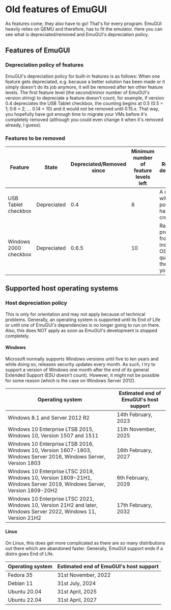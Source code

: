 # Old features of EmuGUI

As features come, they also have to go! That's for every program. EmuGUI heavily relies on QEMU and therefore, has to fit the emulator. Here you can see what is depreciated/removed and EmuGUI's depreciation policy.

## Features of EmuGUI

### Depreciation policy of features

EmuGUI's depreciation policy for built-in features is as follows: When one feature gets depreciated, e.g. because a better solution has been made or it simply doesn't do its job anymore, it will be removed after ten other feature levels. The first feature level (the second/minor number of EmuGUI's version string) to depreciate a feature doesn't count, for example, if version 0.4 depreciates the USB Tablet checkbox, the counting begins at 0.5 (0.5 = 1; 0.6 = 2; ... 0.14 = 10) and it would not be removed until 0.15.x. That way, you hopefully have got enough time to migrate your VMs before it's completely removed (although you could even change it when it's removed already, I guess).

### Features to be removed

| Feature | State | Depreciated/Removed since | Minimum number of feature levels left | Reason for depreciation |
| ------- | ----- | ------------------------- | ------------------------------------- | ----------------------- |
| USB Tablet checkbox | Depreciated | 0.4 | 8 | A combobox with more possibilities has been created |
| Windows 2000 checkbox | Depreciated | 0.6.5 | 10 | Rather prevents you from installing the OS in question then helping you |

## Supported host operating systems

### Host depreciation policy

This is only for orientation and may not apply because of technical problems. Generally, an operating system is supported until its End of Life or until one of EmuGUI's dependencies is no longer going to run on there. Also, this does NOT apply as soon as EmuGUI's development is stopped completely.

#### Windows

Microsoft normally supports Windows versions until five to ten years and while doing so, releases security updates every month. As such, I try to support a version of Windows one month after the end of its general Extended Support (ESU doesn't count). However, it might not be possible for some reason (which is the case on Windows Server 2012).

| Operating system | Estimated end of EmuGUI's host support |
| ---------------- | -------------------------------------- |
| Windows 8.1 and Server 2012 R2 | 14th February, 2023 |
| Windows 10 Enterprise LTSB 2015, Windows 10, Version 1507 and 1511 | 11th November, 2025 |
| Windows 10 Enterprise LTSB 2016, Windows 10, Version 1607-1803, Windows Server 2016, Windows Server, Version 1803 | 16th February, 2027 |
| Windows 10 Enterprise LTSC 2019, Windows 10, Version 1809-21H1, Windows Server 2019, Windows Server, Version 1809-20H2 | 6th February, 2029 |
| Windows 10 Enterprise LTSC 2021, Windows 10, Version 21H2 and later, Windows Server 2022, Windows 11, Version 21H2 | 17th February, 2032 |

#### Linux

On Linux, this does get more complicated as there are so many distributions out there which are abandoned faster. Generally, EmuGUI support ends if a distro goes End of Life.

| Operating system | Estimated end of EmuGUI's host support |
| ---------------- | -------------------------------------- |
| Fedora 35 | 31st November, 2022 |
| Debian 11 | 31st July, 2024 |
| Ubuntu 20.04 | 31st April, 2025 |
| Ubuntu 22.04 | 31st April, 2027 |